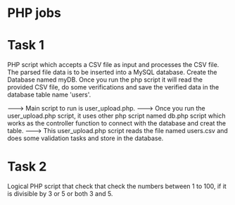 # PHP jobs

# Task 1

PHP script which accepts a CSV file as input and processes the CSV file. The parsed file data is to be inserted into a MySQL database.
Create the Database named myDB.
Once you run the php script it will read the provided CSV file, do some verifications and save the verified data in the database table name 'users'.

---> Main script to run is user_upload.php.
---> Once you run the user_upload.php script, it uses other php script named db.php script which works
as the controller function to connect with the database and creat the table.
---> This user_upload.php script reads the file named users.csv and does some validation tasks and
store in the database.

# Task 2

Logical PHP script that check that check the numbers between 1 to 100, if it is divisible by 3 or 5 or both 3 and 5.
